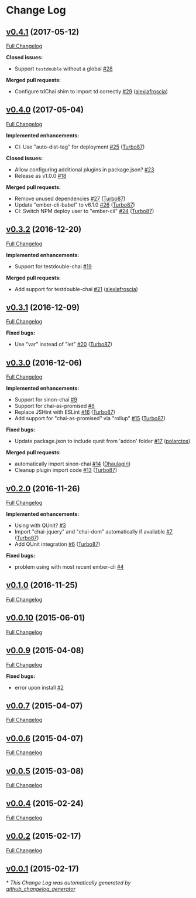 # Change Log

## [v0.4.1](https://github.com/ember-cli/ember-cli-chai/tree/v0.4.1) (2017-05-12)
[Full Changelog](https://github.com/ember-cli/ember-cli-chai/compare/v0.4.0...v0.4.1)

**Closed issues:**

- Support `testdouble` without a global [\#28](https://github.com/ember-cli/ember-cli-chai/issues/28)

**Merged pull requests:**

- Configure tdChai shim to import td correctly [\#29](https://github.com/ember-cli/ember-cli-chai/pull/29) ([alexlafroscia](https://github.com/alexlafroscia))

## [v0.4.0](https://github.com/ember-cli/ember-cli-chai/tree/v0.4.0) (2017-05-04)
[Full Changelog](https://github.com/ember-cli/ember-cli-chai/compare/v0.3.2...v0.4.0)

**Implemented enhancements:**

- CI: Use "auto-dist-tag" for deployment [\#25](https://github.com/ember-cli/ember-cli-chai/pull/25) ([Turbo87](https://github.com/Turbo87))

**Closed issues:**

- Allow configuring additional plugins in package.json? [\#23](https://github.com/ember-cli/ember-cli-chai/issues/23)
- Release as v1.0.0 [\#18](https://github.com/ember-cli/ember-cli-chai/issues/18)

**Merged pull requests:**

- Remove unused dependencies [\#27](https://github.com/ember-cli/ember-cli-chai/pull/27) ([Turbo87](https://github.com/Turbo87))
- Update "ember-cli-babel" to v6.1.0 [\#26](https://github.com/ember-cli/ember-cli-chai/pull/26) ([Turbo87](https://github.com/Turbo87))
- CI: Switch NPM deploy user to "ember-cli" [\#24](https://github.com/ember-cli/ember-cli-chai/pull/24) ([Turbo87](https://github.com/Turbo87))

## [v0.3.2](https://github.com/ember-cli/ember-cli-chai/tree/v0.3.2) (2016-12-20)
[Full Changelog](https://github.com/ember-cli/ember-cli-chai/compare/v0.3.1...v0.3.2)

**Implemented enhancements:**

- Support for testdouble-chai [\#19](https://github.com/ember-cli/ember-cli-chai/issues/19)

**Merged pull requests:**

- Add support for testdouble-chai [\#21](https://github.com/ember-cli/ember-cli-chai/pull/21) ([alexlafroscia](https://github.com/alexlafroscia))

## [v0.3.1](https://github.com/ember-cli/ember-cli-chai/tree/v0.3.1) (2016-12-09)
[Full Changelog](https://github.com/ember-cli/ember-cli-chai/compare/v0.3.0...v0.3.1)

**Fixed bugs:**

- Use "var" instead of "let" [\#20](https://github.com/ember-cli/ember-cli-chai/pull/20) ([Turbo87](https://github.com/Turbo87))

## [v0.3.0](https://github.com/ember-cli/ember-cli-chai/tree/v0.3.0) (2016-12-06)
[Full Changelog](https://github.com/ember-cli/ember-cli-chai/compare/v0.2.0...v0.3.0)

**Implemented enhancements:**

- Support for sinon-chai [\#9](https://github.com/ember-cli/ember-cli-chai/issues/9)
- Support for chai-as-promised [\#8](https://github.com/ember-cli/ember-cli-chai/issues/8)
- Replace JSHint with ESLint [\#16](https://github.com/ember-cli/ember-cli-chai/pull/16) ([Turbo87](https://github.com/Turbo87))
- Add support for "chai-as-promised" via "rollup" [\#15](https://github.com/ember-cli/ember-cli-chai/pull/15) ([Turbo87](https://github.com/Turbo87))

**Fixed bugs:**

- Update package.json to include qunit from 'addon' folder [\#17](https://github.com/ember-cli/ember-cli-chai/pull/17) ([polarctos](https://github.com/polarctos))

**Merged pull requests:**

- automatically import sinon-chai [\#14](https://github.com/ember-cli/ember-cli-chai/pull/14) ([Dhaulagiri](https://github.com/Dhaulagiri))
- Cleanup plugin import code [\#13](https://github.com/ember-cli/ember-cli-chai/pull/13) ([Turbo87](https://github.com/Turbo87))

## [v0.2.0](https://github.com/ember-cli/ember-cli-chai/tree/v0.2.0) (2016-11-26)
[Full Changelog](https://github.com/ember-cli/ember-cli-chai/compare/v0.1.0...v0.2.0)

**Implemented enhancements:**

- Using with QUnit? [\#3](https://github.com/ember-cli/ember-cli-chai/issues/3)
- Import "chai-jquery" and "chai-dom" automatically if available [\#7](https://github.com/ember-cli/ember-cli-chai/pull/7) ([Turbo87](https://github.com/Turbo87))
- Add QUnit integration [\#6](https://github.com/ember-cli/ember-cli-chai/pull/6) ([Turbo87](https://github.com/Turbo87))

**Fixed bugs:**

- problem using with most recent ember-cli [\#4](https://github.com/ember-cli/ember-cli-chai/issues/4)

## [v0.1.0](https://github.com/ember-cli/ember-cli-chai/tree/v0.1.0) (2016-11-25)
[Full Changelog](https://github.com/ember-cli/ember-cli-chai/compare/v0.0.10...v0.1.0)

## [v0.0.10](https://github.com/ember-cli/ember-cli-chai/tree/v0.0.10) (2015-06-01)
[Full Changelog](https://github.com/ember-cli/ember-cli-chai/compare/v0.0.9...v0.0.10)

## [v0.0.9](https://github.com/ember-cli/ember-cli-chai/tree/v0.0.9) (2015-04-08)
[Full Changelog](https://github.com/ember-cli/ember-cli-chai/compare/v0.0.7...v0.0.9)

**Fixed bugs:**

- error upon install [\#2](https://github.com/ember-cli/ember-cli-chai/issues/2)

## [v0.0.7](https://github.com/ember-cli/ember-cli-chai/tree/v0.0.7) (2015-04-07)
[Full Changelog](https://github.com/ember-cli/ember-cli-chai/compare/v0.0.6...v0.0.7)

## [v0.0.6](https://github.com/ember-cli/ember-cli-chai/tree/v0.0.6) (2015-04-07)
[Full Changelog](https://github.com/ember-cli/ember-cli-chai/compare/v0.0.5...v0.0.6)

## [v0.0.5](https://github.com/ember-cli/ember-cli-chai/tree/v0.0.5) (2015-03-08)
[Full Changelog](https://github.com/ember-cli/ember-cli-chai/compare/v0.0.4...v0.0.5)

## [v0.0.4](https://github.com/ember-cli/ember-cli-chai/tree/v0.0.4) (2015-02-24)
[Full Changelog](https://github.com/ember-cli/ember-cli-chai/compare/v0.0.2...v0.0.4)

## [v0.0.2](https://github.com/ember-cli/ember-cli-chai/tree/v0.0.2) (2015-02-17)
[Full Changelog](https://github.com/ember-cli/ember-cli-chai/compare/v0.0.1...v0.0.2)

## [v0.0.1](https://github.com/ember-cli/ember-cli-chai/tree/v0.0.1) (2015-02-17)


\* *This Change Log was automatically generated by [github_changelog_generator](https://github.com/skywinder/Github-Changelog-Generator)*